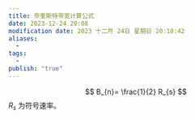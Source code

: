 ```yaml
---
title: 奈奎斯特带宽计算公式
date: 2023-12-24 20:08
modification date: 2023 十二月 24日 星期日 20:10:42
aliases:
  - 
tags:
  - 
publish: "true"
---
```

$$
B_{n}= \frac{1}{2} R_{s}
$$
$R_{s}$ 为符号速率。
